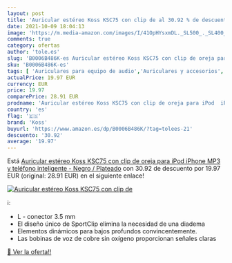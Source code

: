 ```yaml
---
layout: post
title: 'Auricular estéreo Koss KSC75 con clip de al 30.92 % de descuento'
date: 2021-10-09 18:04:13
image: 'https://m.media-amazon.com/images/I/41OpHYsxmDL._SL500_._SL400_.jpg'
comments: true
category: ofertas
author: 'tole.es'
slug: 'B0006B486K-es Auricular estéreo Koss KSC75 con clip de oreja para iPod...'
sku: 'B0006B486K-es'
tags: [ 'Auriculares para equipo de audio','Auriculares y accesorios','Electrónica','iphone','ipod','koss', ]
actualPrice: 19.97 EUR
currency: EUR
price: 19.97
comparePrice: 28.91 EUR
prodname: 'Auricular estéreo Koss KSC75 con clip de oreja para iPod  iPhone  MP3 y teléfono inteligente - Negro / Plateado'
country: 'es'
flag: '🇪🇸'
brand: 'Koss'
buyurl: 'https://www.amazon.es/dp/B0006B486K/?tag=tolees-21'
descuento: '30.92'
average: '19.97'
---
```


Está [Auricular estéreo Koss KSC75 con clip de oreja para iPod  iPhone  MP3 y teléfono inteligente - Negro / Plateado](https://www.amazon.es/dp/B0006B486K/?tag=tolees-21) con 30.92 de descuento por 19.97 EUR (original: 28.91 EUR) en el siguiente enlace!

[![Auricular estéreo Koss KSC75 con clip de](https://m.media-amazon.com/images/I/41OpHYsxmDL._SL500_._SL400_.jpg)](https://www.amazon.es/dp/B0006B486K/?tag=tolees-21)

ℹ️:

- L - conector 3.5 mm
- El diseño único de SportClip elimina la necesidad de una diadema
- Elementos dinámicos para bajos profundos convincentemente.
- Las bobinas de voz de cobre sin oxígeno proporcionan señales claras

[🛒 Ver la oferta!!](https://www.amazon.es/dp/B0006B486K/?tag=tolees-21)
